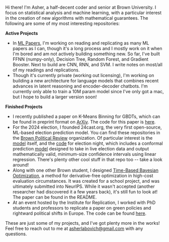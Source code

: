 Hi there! I'm Asher, a half-decent coder and senior at Brown University. I focus on statistical analysis and machine learning, with a particular interest in the creation of new algorithms with mathematical guarantees. The following are some of my most interesting repositories:

**Active Projects**
- In [ML Papers](https://github.com/ashlab11/ML-Papers-and-Replications/tree/main), I'm working on reading and replicating as many ML papers as I can, though it's a long process and I mostly work on it when I'm bored and am not actively building something new. So far, I've built FFNN (numpy-only), Decision Tree, Random Forest, and Gradient Booster. Next to build are CNN, RNN, and SVM. I write notes on most/all of my readings and replications.
- Though it's currently private (working out licensing), I'm working on building a new architecture for language models that combines recent advances in latent reasoning and encoder-decoder chatbots. I'm currently only able to train a 10M param model since I've only got a mac, but I hope to build a larger version soon!

**Finished Projects**
- I recently published a paper on K-Means Binning for GBDTs, which can be found in preprint format on [ArXiv](https://arxiv.org/abs/2505.12460). The code for this paper is [here](https://github.com/ashlab11/KMeansGBDT).
- For the 2024 election, I founded 24cast.org, the very first open-source, ML-based election prediction model. You can find these repositories in the [Brown Political Review](https://github.com/BPR-Data-Team) organization. Of particular interest is the [model](https://github.com/BPR-Data-Team/ElectionModel2024) itself, and the [code](https://github.com/BPR-Data-Team/Election-Night) for election night, which includes a conformal prediction [model](https://github.com/BPR-Data-Team/Election-Night/blob/main/decision_desk/E-Day%20Scraping%20and%20Model.R) designed to take in live election data and output mathematically valid, minimum-size confidence intervals using linear regression. There's plenty other cool stuff in that repo too -- take a look around!
- Along with one other Brown student, I designed [Time-Based Bayesian Optimization](https://github.com/ashlab11/Time-Based-Bayesian-Optimization), a method for derivative-free optimization in high-cost evaluation circumstances. It was created for a school project, and was ultimately submitted into NeurIPS. While it wasn't accepted (another researcher had discovered it a few years back), it's still fun to look at! The paper can be found in the README.
- At an event hosted by the Institute for Replication, I worked with PhD students and professors to replicate a paper on green policies and rightward political shifts in Europe. The code can be found [here](https://github.com/ashlab11/ReplicationGames).

These are just some of my projects, and I've got plenty more in the works! Feel free to reach out to me at asherlabovich@gmail.com with any questions. 

